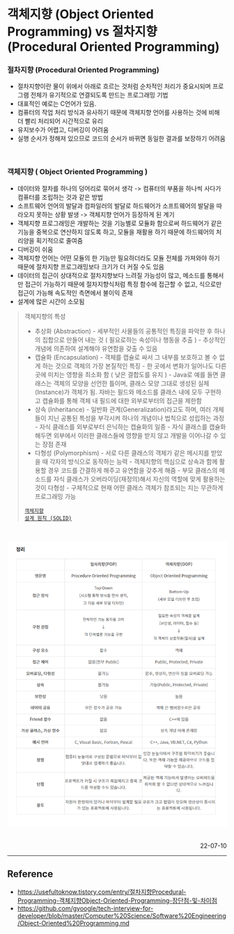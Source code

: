 # 객체지향 (Object Oriented Programming) vs 절차지향 (Procedural Oriented Programming)

### 절차지향 (Procedural Oriented Programming)
- 절차지향이란 물이 위에서 아래로 흐르는 것처럼 순차적인 처리가 중요시되며 프로그램 전체가 유기적으로 연결되도록 만드는 프로그래밍 기법
- 대표적인 예로는 C언어가 있음. 
- 컴퓨터의 작업 처리 방식과 유사하기 때문에 객체지향 언어를 사용하는 것에 비해 더 빨리 처리되어 시간적으로 유리
- 유지보수가 어렵고, 디버깅이 어려움
- 실행 순서가 정해져 있으므로 코드의 순서가 바뀌면 동일한 결과를 보장하기 어려움

<br>

### 객체지향 ( Object Oriented Programming )
- 데이터와 절차를 하나의 덩어리로 묶어서 생각 -> 컴퓨터의 부품을 하나씩 사다가 컴퓨터를 조립하는 것과 같은 방법
- 소프트웨어 언어의 발달과 컴파일러의 발달로 하드웨어가 소프트웨어의 발달을 따라오지 못하는 상황 발생 -> 객체지향 언어가 등장하게 된 계기
- 객체지향 프로그래밍은 개발하는 것을 기능별로 모듈화 함으로써 하드웨어가 같은 기능을 중복으로 연산하지 않도록 하고, 모듈을 재활용 하기 때문에 하드웨어의 처리양을 획기적으로 줄여줌
- 디버깅이 쉬움
- 객체지향 언어는 어떤 모듈의 한 기능만 필요하더라도 모듈 전체를 가져와야 하기 때문에 절차지향 프로그래밍보다 크기가 더 커질 수도 있음
- 데이터의 접근이 상대적으로 절차지향보다 느려질 가능성이 많고, 메소드를 통해서만 접근이 가능하기 때문에 절차지향식처럼 특정 함수에 접근할 수 없고, 식으로만 접근이 가능해 속도적인 측면에서 불이익 존재
- 설계에 많은 시간이 소모됨

>객체지향의 특성
>- 추상화 (Abstraction)
>       - 세부적인 사물들의 공통적인 특징을 파악한 후 하나의 집합으로 만들어 내는 것 ( 필요로하는 속성이나 행동을 추출 )
>       - 추상적인 개념에 의존하여 설계해야 유연함을 갖출 수 있음
>- 캡슐화 (Encapsulation)
>       - 객체를 캡슐로 싸서 그 내부를 보호하고 볼 수 없게 하는 것으로 객체의 가장 본질적인 특징
>       - 한 곳에서 변화가 일어나도 다른 곳에 미치는 영향을 최소화 함 ( 낮은 결합도를 유지 )
>       - Java로 예를 들면 클래스는 객체의 모양을 선언한 틀이며, 클래스 모양 그대로 생성된 실체(Instance)가 객체가 됨. 자바는 필드와 메소드를 클래스 내에 모두 구현하고 캡슐화를 통해 객체 내 필드에 대한 외부로부터의 접근을 제한함
>- 상속 (Inheritance)
>       - 일반화 관계(Generalization)라고도 하며, 여러 개체들이 지닌 공통된 특성을 부각시켜 하나의 개념이나 법칙으로 성립하는 과정
>       - 자식 클래스를 외부로부터 은닉하는 캡슐화의 일종
>       - 자식 클래스를 캡슐화 해두면 외부에서 이러한 클래스들에 영향을 받지 않고 개발을 이어나갈 수 있는 장점 존재
>- 다형성 (Polymorphism)
>       - 서로 다른 클래스의 객체가 같은 메시지를 받았을 때 각자의 방식으로 동작하는 능력
>       - 객체지향의 핵심으로 상속과 함께 활용할 경우 코드를 간결하게 해주고 유연함을 갖추게 해줌
>       - 부모 클래스의 메소드를 자식 클래스가 오버라이딩(재정의)해서 자신의 역할에 맞게 활용하는 것이 다형성
>       - 구체적으로 현재 어떤 클래스 객체가 참조되는 지는 무관하게 프로그래밍 가능
>
><code>[객체지향 설계 원칙 (SOLID)](https://github.com/InJun2/TIL/blob/main/CS-topic/Design%20Pattern/SOLID.md)</code>

<br>

![POP vs OOP](./img/OOP_POP.PNG)

<br>

<div style="text-align: right">22-07-10</div>

-------

## Reference
- https://usefultoknow.tistory.com/entry/절차지향Procedural-Programming-객체지향Object-Oriented-Programming-장단점-및-차이점
- https://github.com/gyoogle/tech-interview-for-developer/blob/master/Computer%20Science/Software%20Engineering/Object-Oriented%20Programming.md